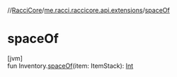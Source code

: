 //[RacciCore](../../index.md)/[me.racci.raccicore.api.extensions](index.md)/[spaceOf](space-of.md)

# spaceOf

[jvm]\
fun Inventory.[spaceOf](space-of.md)(item: ItemStack): [Int](https://kotlinlang.org/api/latest/jvm/stdlib/kotlin/-int/index.html)
